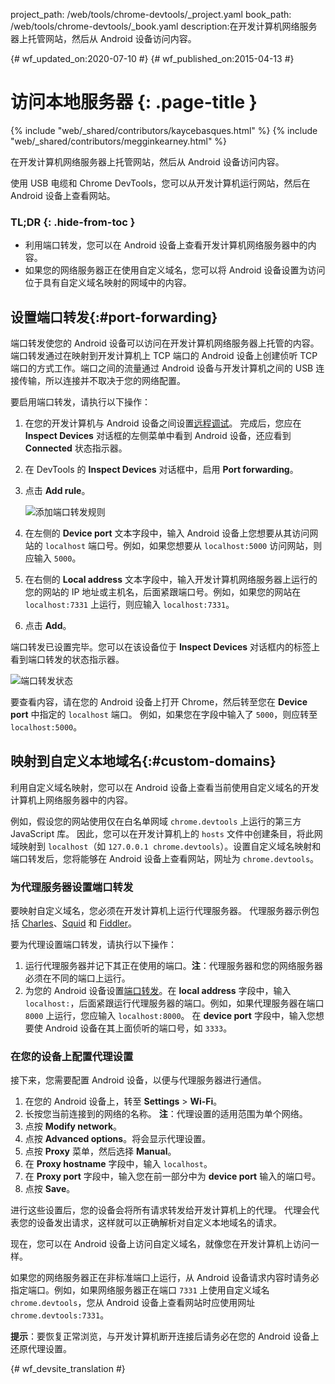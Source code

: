 project_path: /web/tools/chrome-devtools/_project.yaml
book_path: /web/tools/chrome-devtools/_book.yaml
description:在开发计算机网络服务器上托管网站，然后从 Android 设备访问内容。

{# wf_updated_on:2020-07-10 #}
{# wf_published_on:2015-04-13 #}

# 访问本地服务器 {: .page-title }

{% include "web/_shared/contributors/kaycebasques.html" %}
{% include "web/_shared/contributors/megginkearney.html" %}

在开发计算机网络服务器上托管网站，然后从 Android 设备访问内容。


使用 USB 电缆和 Chrome DevTools，您可以从开发计算机运行网站，然后在 Android 设备上查看网站。
 


### TL;DR {: .hide-from-toc }
- 利用端口转发，您可以在 Android 设备上查看开发计算机网络服务器中的内容。
- 如果您的网络服务器正在使用自定义域名，您可以将 Android 设备设置为访问位于具有自定义域名映射的网域中的内容。


## 设置端口转发{:#port-forwarding}

端口转发使您的 Android 设备可以访问在开发计算机网络服务器上托管的内容。
端口转发通过在映射到开发计算机上 TCP 端口的 Android 设备上创建侦听 TCP 端口的方式工作。端口之间的流量通过 Android 设备与开发计算机之间的 USB 连接传输，所以连接并不取决于您的网络配置。



要启用端口转发，请执行以下操作：

1. 在您的开发计算机与 Android 设备之间设置[远程调试](.)。
完成后，您应在 **Inspect Devices** 对话框的左侧菜单中看到 Android 设备，还应看到 **Connected** 状态指示器。


1. 在 DevTools 的 **Inspect Devices** 对话框中，启用 **Port forwarding**。
1. 点击 **Add rule**。

   ![添加端口转发规则](imgs/add-rule.png)
1. 在左侧的 **Device port** 文本字段中，输入 Android 设备上您想要从其访问网站的 `localhost` 端口号。例如，如果您想要从 `localhost:5000` 访问网站，则应输入 `5000`。
1. 在右侧的 **Local address** 文本字段中，输入开发计算机网络服务器上运行的您的网站的 IP 地址或主机名，后面紧跟端口号。例如，如果您的网站在 `localhost:7331` 上运行，则应输入 `localhost:7331`。

1. 点击 **Add**。

端口转发已设置完毕。您可以在该设备位于 **Inspect Devices** 对话框内的标签上看到端口转发的状态指示器。


![端口转发状态](imgs/port-forwarding-status.png)

要查看内容，请在您的 Android 设备上打开 Chrome，然后转至您在 **Device port** 中指定的 `localhost` 端口。
例如，如果您在字段中输入了 `5000`，则应转至 `localhost:5000`。

 

## 映射到自定义本地域名{:#custom-domains}

利用自定义域名映射，您可以在 Android 设备上查看当前使用自定义域名的开发计算机上网络服务器中的内容。


例如，假设您的网站使用仅在白名单网域 `chrome.devtools` 上运行的第三方 JavaScript 库。
因此，您可以在开发计算机上的 `hosts` 文件中创建条目，将此网域映射到 `localhost`（如 `127.0.0.1 chrome.devtools`）。设置自定义域名映射和端口转发后，您将能够在 Android 设备上查看网站，网址为 `chrome.devtools`。

 

### 为代理服务器设置端口转发

要映射自定义域名，您必须在开发计算机上运行代理服务器。
代理服务器示例包括 [Charles][charles]、[Squid][squid] 和 [Fiddler][fiddler]。


要为代理设置端口转发，请执行以下操作：

1. 运行代理服务器并记下其正在使用的端口。**注**：代理服务器和您的网络服务器必须在不同的端口上运行。
1. 为您的 Android 设备设置[端口转发](#port-forwarding)。在 **local address** 字段中，输入 `localhost:`，后面紧跟运行代理服务器的端口。例如，如果代理服务器在端口 `8000` 上运行，您应输入 `localhost:8000`。
在 **device port** 字段中，输入您想要使 Android 设备在其上面侦听的端口号，如 `3333`。


[charles]: http://www.charlesproxy.com/
[squid]: http://www.squid-cache.org/
[fiddler]: http://www.telerik.com/fiddler

### 在您的设备上配置代理设置

接下来，您需要配置 Android 设备，以便与代理服务器进行通信。
 

1. 在您的 Android 设备上，转至 **Settings** > **Wi-Fi**。
1. 长按您当前连接到的网络的名称。
   **注**：代理设置的适用范围为单个网络。
3. 点按 **Modify network**。
4. 点按 **Advanced options**。将会显示代理设置。
5. 点按 **Proxy** 菜单，然后选择 **Manual**。
6. 在 **Proxy hostname** 字段中，输入 `localhost`。
7. 在 **Proxy port** 字段中，输入您在前一部分中为 **device port** 输入的端口号。
8. 点按 **Save**。

进行这些设置后，您的设备会将所有请求转发给开发计算机上的代理。
代理会代表您的设备发出请求，这样就可以正确解析对自定义本地域名的请求。


现在，您可以在 Android 设备上访问自定义域名，就像您在开发计算机上访问一样。
 

如果您的网络服务器正在非标准端口上运行，从 Android 设备请求内容时请务必指定端口。例如，如果网络服务器正在端口 `7331` 上使用自定义域名 `chrome.devtools`，您从 Android 设备上查看网站时应使用网址 `chrome.devtools:7331`。

 

**提示**：要恢复正常浏览，与开发计算机断开连接后请务必在您的 Android 设备上还原代理设置。



{# wf_devsite_translation #}
